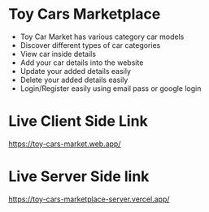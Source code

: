 # Toy Cars Marketplace

* Toy Car Market has various category car models
* Discover different types of car categories
* View car inside details
* Add your car details into the website
* Update your added details easily
* Delete your added details easily
* Login/Register easily using email pass or google login

# Live Client Side Link
https://toy-cars-market.web.app/


# Live Server Side link
https://toy-cars-marketplace-server.vercel.app/
